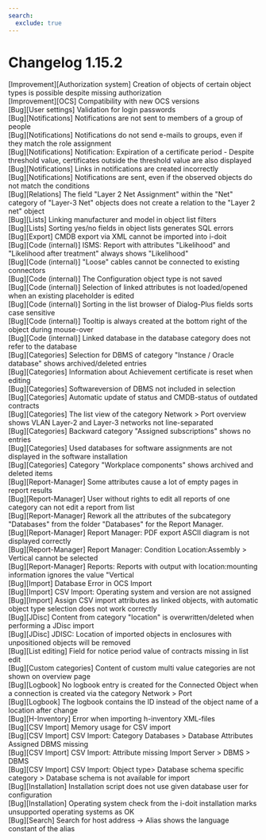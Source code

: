 ```yaml
---
search:
  exclude: true
---
```

# Changelog 1.15.2
<!-- cSpell:disable -->
<!-- markdownlint-disable MD052 -->
[Improvement][Authorization system] Creation of objects of certain object types is possible despite missing authorization<br>
[Improvement][OCS] Compatibility with new OCS versions<br>
[Bug][User settings] Validation for login passwords<br>
[Bug][Notifications] Notifications are not sent to members of a group of people<br>
[Bug][Notifications] Notifications do not send e-mails to groups, even if they match the role assignment<br>
[Bug][Notifications] Notification: Expiration of a certificate period - Despite threshold value, certificates outside the threshold value are also displayed<br>
[Bug][Notifications] Links in notifications are created incorrectly<br>
[Bug][Notifications] Notifications are sent, even if the observed objects do not match the conditions<br>
[Bug][Relations] The field "Layer 2 Net Assignment" within the "Net" category of "Layer-3 Net" objects does not create a relation to the "Layer 2 net" object<br>
[Bug][Lists] Linking manufacturer and model in object list filters<br>
[Bug][Lists] Sorting yes/no fields in object lists generates SQL errors<br>
[Bug][Export] CMDB export via XML cannot be imported into i-doit<br>
[Bug][Code (internal)] ISMS: Report with attributes "Likelihood" and "Likelihood after treatment" always shows "Likelihood"<br>
[Bug][Code (internal)] "Loose" cables cannot be connected to existing connectors<br>
[Bug][Code (internal)] The Configuration object type is not saved<br>
[Bug][Code (internal)] Selection of linked attributes is not loaded/opened when an existing placeholder is edited<br>
[Bug][Code (internal)] Sorting in the list browser of Dialog-Plus fields sorts case sensitive<br>
[Bug][Code (internal)] Tooltip is always created at the bottom right of the object during mouse-over<br>
[Bug][Code (internal)] Linked database in the database category does not refer to the database<br>
[Bug][Categories] Selection for DBMS of category "Instance / Oracle database" shows archived/deleted entries<br>
[Bug][Categories] Information about Achievement certificate is reset when editing<br>
[Bug][Categories] Softwareversion of DBMS not included in selection<br>
[Bug][Categories] Automatic update of status and CMDB-status of outdated contracts<br>
[Bug][Categories] The list view of the category Network > Port overview shows VLAN Layer-2 and Layer-3 networks not line-separated<br>
[Bug][Categories] Backward category "Assigned subscriptions" shows no entries<br>
[Bug][Categories] Used databases for software assignments are not displayed in the software installation<br>
[Bug][Categories] Category "Workplace components" shows archived and deleted items<br>
[Bug][Report-Manager] Some attributes cause a lot of empty pages in report results<br>
[Bug][Report-Manager] User without rights to edit all reports of one category can not edit a report from list<br>
[Bug][Report-Manager] Rework all the attributes of the subcategory "Databases" from the folder "Databases" for the Report Manager.<br>
[Bug][Report-Manager] Report Manager: PDF export ASCII diagram is not displayed correctly<br>
[Bug][Report-Manager] Report Manager: Condition Location:Assembly > Vertical cannot be selected<br>
[Bug][Report-Manager] Reports: Reports with output with location:mounting information ignores the value "Vertical<br>
[Bug][Import] Database Error in OCS Import<br>
[Bug][Import] CSV Import: Operating system and version are not assigned<br>
[Bug][Import] Assign CSV import attributes as linked objects, with automatic object type selection does not work correctly<br>
[Bug][JDisc] Content from category "location" is overwritten/deleted when performing a JDisc import<br>
[Bug][JDisc] JDISC: Location of imported objects in enclosures with unpositioned objects will be removed<br>
[Bug][List editing] Field for notice period value of contracts missing in list edit<br>
[Bug][Custom categories] Content of custom multi value categories are not shown on overview page<br>
[Bug][Logbook] No logbook entry is created for the Connected Object when a connection is created via the category Network > Port<br>
[Bug][Logbook] The logbook contains the ID instead of the object name of a location after change<br>
[Bug][H-Inventory] Error when importing h-inventory XML-files<br>
[Bug][CSV Import] Memory usage for CSV import<br>
[Bug][CSV Import] CSV Import: Category Databases > Database Attributes Assigned DBMS missing<br>
[Bug][CSV Import] CSV Import: Attribute missing Import Server > DBMS > DBMS<br>
[Bug][CSV Import] CSV Import: Object type> Database schema specific category > Database schema is not available for import<br>
[Bug][Installation] Installation script does not use given database user for configuration<br>
[Bug][Installation] Operating system check from the i-doit installation marks unsupported operating systems as OK<br>
[Bug][Search] Search for host address -> Alias shows the language constant of the alias<br>
